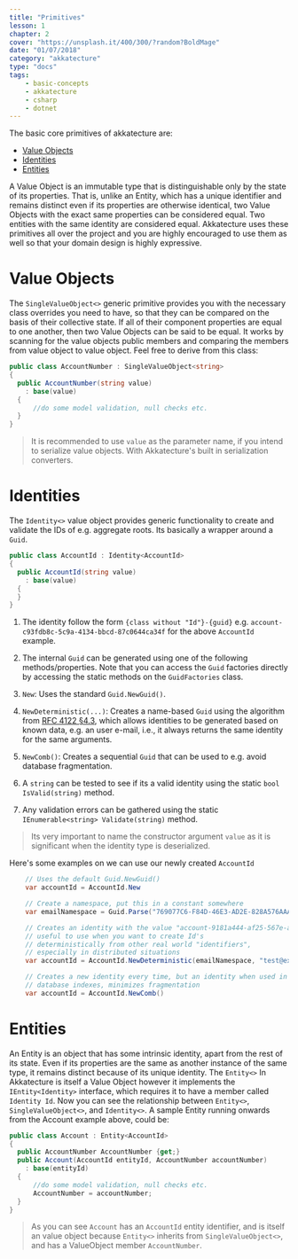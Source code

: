 ```yaml
---
title: "Primitives"
lesson: 1
chapter: 2
cover: "https://unsplash.it/400/300/?random?BoldMage"
date: "01/07/2018"
category: "akkatecture"
type: "docs"
tags:
    - basic-concepts
    - akkatecture
    - csharp
    - dotnet
---
```

The basic core primitives of akkatecture are:

- [Value Objects](#value-objects)
- [Identities](#identities)
- [Entities](#entities)

A Value Object is an immutable type that is distinguishable only by the state of its properties. That is, unlike an Entity, which has a unique identifier and remains distinct even if its properties are otherwise identical, two Value Objects with the exact same properties can be considered equal. Two entities with the same identity are considered equal. Akkatecture uses these primitives all over the project and you are highly encouraged to use them as well so that your domain design is highly expressive.

# Value Objects

The `SingleValueObject<>` generic primitive provides you with the necessary class overrides you need to have, so that they can be compared on the basis of their collective state. If all of their component properties are equal to one another, then two Value Objects can be said to be equal. It works by scanning for the value objects public members and comparing the members from value object to value object. Feel free to derive from this class:

```csharp
public class AccountNumber : SingleValueObject<string>
{
  public AccountNumber(string value)
    : base(value)
  {
      //do some model validation, null checks etc.
  }
}
```
>It is recommended to use `value` as the parameter name, if you intend to serialize value objects. With Akkatecture's built in serialization converters.

# Identities

The `Identity<>` value object provides generic functionality to create
and validate the IDs of e.g. aggregate roots. Its basically a wrapper
around a `Guid`.

```csharp
public class AccountId : Identity<AccountId>
{
  public AccountId(string value)
    : base(value)
  {
  }
}
```

1. The identity follow the form `{class without "Id"}-{guid}` e.g. `account-c93fdb8c-5c9a-4134-bbcd-87c0644ca34f` for the above `AccountId` example.

2. The internal `Guid` can be generated using one of the following methods/properties. Note that you can access the `Guid` factories directly by accessing the static methods on the `GuidFactories` class.

3. `New`: Uses the standard `Guid.NewGuid()`.

4.  `NewDeterministic(...)`: Creates a name-based `Guid` using the algorithm from [RFC 4122 §4.3](https://www.ietf.org/rfc/rfc4122.txt), which allows identities to be generated based on known data, e.g. an user e-mail, i.e., it always returns the same identity for the same arguments.

5.  `NewComb()`: Creates a sequential `Guid` that can be used to e.g. avoid database fragmentation.

6.  A `string` can be tested to see if its a valid identity using the static `bool IsValid(string)` method.

7.  Any validation errors can be gathered using the static `IEnumerable<string> Validate(string)` method.

>    Its very important to name the constructor argument `value` as it is significant when the identity type is deserialized.


Here's some examples on we can use our newly created `AccountId`

```csharp
    // Uses the default Guid.NewGuid()
    var accountId = AccountId.New
```

```csharp
    // Create a namespace, put this in a constant somewhere
    var emailNamespace = Guid.Parse("769077C6-F84D-46E3-AD2E-828A576AAAF3");

    // Creates an identity with the value "account-9181a444-af25-567e-a866-c263b6f6119a",
    // useful to use when you want to create Id's
    // deterministically from other real world "identifiers",
    // especially in distributed situations
    var accountId = AccountId.NewDeterministic(emailNamespace, "test@example.com");
```

```csharp
    // Creates a new identity every time, but an identity when used in e.g.
    // database indexes, minimizes fragmentation
    var accountId = AccountId.NewComb()
```

# Entities

An Entity is an object that has some intrinsic identity, apart from the rest of its state. Even if its properties are the same as another instance of the same type, it remains distinct because of its unique identity. The `Entity<>` In Akkatecture is itself a Value Object however it implements the `IEntity<Identity>` interface, which requires it to have a member called `Identity Id`. Now you can see the relationship between `Entity<>`, `SingleValueObject<>`, and `Identity<>`. A sample Entity running onwards from the Account example above, could be:

```csharp
public class Account : Entity<AccountId>
{
  public AccountNumber AccountNumber {get;}
  public Account(AccountId entityId, AccountNumber accountNumber)
    : base(entityId)
  {
      //do some model validation, null checks etc.
      AccountNumber = accountNumber;
  }
}
```

> As you can see `Account` has an `AccountId` entity identifier, and is itself an value object because `Entity<>` inherits from `SingleValueObject<>`, and has a ValueObject member `AccountNumber`.